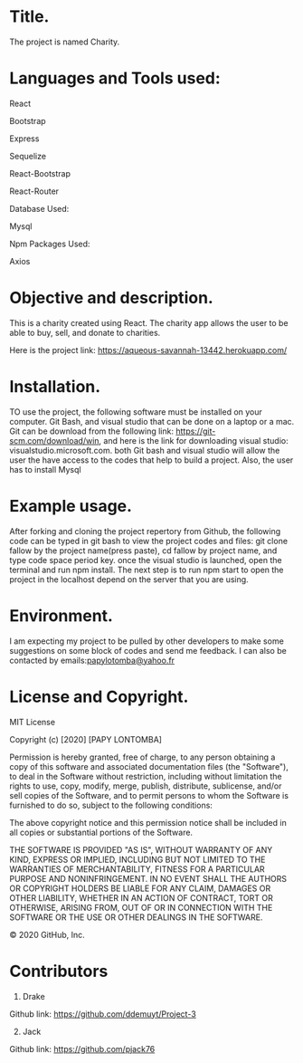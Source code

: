 # Title.

The project is named  Charity.


# Languages and Tools used:

React

Bootstrap

Express

Sequelize 

React-Bootstrap

React-Router

Database Used:

Mysql 

Npm Packages Used:

Axios

# Objective and description.

This is a charity created using React. The charity app allows the user to be able to buy, sell, and donate to charities. 

Here is the project link: https://aqueous-savannah-13442.herokuapp.com/



# Installation.

TO use the project, the following software must be installed on your computer. Git Bash, and visual studio that can be done on a laptop or a mac. Git can be download from the following link: https://git-scm.com/download/win, and here is the link for downloading visual studio: visualstudio.microsoft.com. both Git bash and visual studio will allow the user the have access to the codes that help to build a project. Also, the user has to install Mysql 

# Example usage.

After forking and cloning the project repertory from Github, the following code can be typed in git bash to view the project codes and files: git clone fallow by the project name(press paste), cd fallow by project name, and type code space period key. once the visual studio is launched, open the terminal and run npm install. The next step is to run npm start to open the project in the localhost depend on the server that you are using.

# Environment.

I am expecting my project to be pulled by other developers to make some suggestions on some block of codes and send me feedback. I can also be contacted by emails:papylotomba@yahoo.fr

# License and Copyright.
MIT License

Copyright (c) [2020] [PAPY LONTOMBA]

Permission is hereby granted, free of charge, to any person obtaining a copy of this software and associated documentation files (the "Software"), to deal in the Software without restriction, including without limitation the rights to use, copy, modify, merge, publish, distribute, sublicense, and/or sell copies of the Software, and to permit persons to whom the Software is furnished to do so, subject to the following conditions:

The above copyright notice and this permission notice shall be included in all copies or substantial portions of the Software.

THE SOFTWARE IS PROVIDED "AS IS", WITHOUT WARRANTY OF ANY KIND, EXPRESS OR IMPLIED, INCLUDING BUT NOT LIMITED TO THE WARRANTIES OF MERCHANTABILITY, FITNESS FOR A PARTICULAR PURPOSE AND NONINFRINGEMENT. IN NO EVENT SHALL THE AUTHORS OR COPYRIGHT HOLDERS BE LIABLE FOR ANY CLAIM, DAMAGES OR OTHER LIABILITY, WHETHER IN AN ACTION OF CONTRACT, TORT OR OTHERWISE, ARISING FROM, OUT OF OR IN CONNECTION WITH THE SOFTWARE OR THE USE OR OTHER DEALINGS IN THE SOFTWARE.

© 2020 GitHub, Inc.

# Contributors 

1. Drake 

Github link: https://github.com/ddemuyt/Project-3

2. Jack

Github link: https://github.com/pjack76


